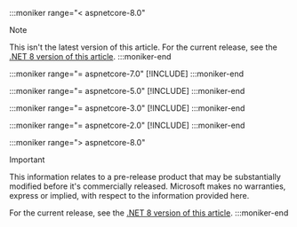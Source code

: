 :::moniker range="< aspnetcore-8.0"
> [!NOTE]
> This isn't the latest version of this article. For the current release, see the [.NET 8 version of this article](?view=aspnetcore-8.0&preserve-view=true).
:::moniker-end

:::moniker range="= aspnetcore-7.0"
[!INCLUDE[](~/includes/out-of-support.md)]
:::moniker-end

:::moniker range="= aspnetcore-5.0"
[!INCLUDE[](~/includes/out-of-support.md)]
:::moniker-end

:::moniker range="= aspnetcore-3.0"
[!INCLUDE[](~/includes/out-of-support.md)]
:::moniker-end

:::moniker range="= aspnetcore-2.0"
[!INCLUDE[](~/includes/out-of-support.md)]
:::moniker-end

:::moniker range="> aspnetcore-8.0"
> [!IMPORTANT]
> This information relates to a pre-release product that may be substantially modified before it's commercially released. Microsoft makes no warranties, express or implied, with respect to the information provided here.
>
> For the current release, see the [.NET 8 version of this article](?view=aspnetcore-8.0&preserve-view=true).
:::moniker-end

<!--
Include this file at the top of articles. When a new version is released,
it might be necessary to temporarily comment out the  current version
moniker range section until the new moniker is created.
Markdown to include this file:
[!INCLUDE[](~/includes/not-latest-version.md)]
-->
